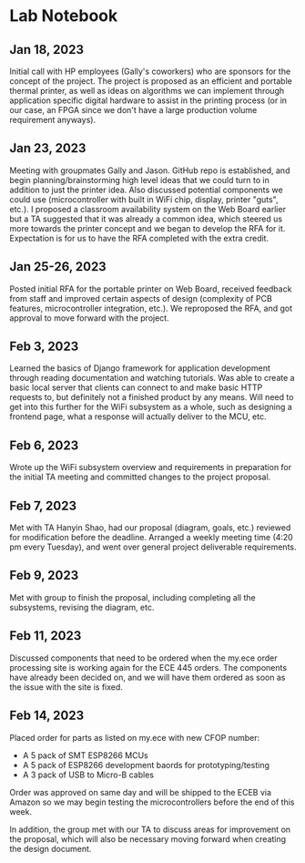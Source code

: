 # Lab Notebook

## Jan 18, 2023
Initial call with HP employees (Gally's coworkers) who are sponsors for the concept of the project. The project is proposed as an efficient and portable thermal printer, as well as ideas on algorithms we can implement through application specific digital hardware to assist in the printing process (or in our case, an FPGA since we don't have a large production volume requirement anyways).

## Jan 23, 2023
Meeting with groupmates Gally and Jason. GitHub repo is established, and begin planning/brainstorming high level ideas that we could turn to in addition to just the printer idea. Also discussed potential components we could use (microcontroller with built in WiFi chip, display, printer "guts", etc.). I proposed a classroom availability system on the Web Board earlier but a TA suggested that it was already a common idea, which steered us more towards the printer concept and we began to develop the RFA for it. Expectation is for us to have the RFA completed with the extra credit.

## Jan 25-26, 2023
Posted initial RFA for the portable printer on Web Board, received feedback from staff and improved certain aspects of design (complexity of PCB features, microcontroller integration, etc.). We reproposed the RFA, and got approval to move forward with the project. 

## Feb 3, 2023
Learned the basics of Django framework for application development through reading documentation and watching tutorials. Was able to create a basic local server that clients can connect to and make basic HTTP requests to, but definitely not a finished product by any means. Will need to get into this further for the WiFi subsystem as a whole, such as designing a frontend page, what a response will actually deliver to the MCU, etc.

## Feb 6, 2023
Wrote up the WiFi subsystem overview and requirements in preparation for the initial TA meeting and committed changes to the project proposal. 

## Feb 7, 2023
Met with TA Hanyin Shao, had our proposal (diagram, goals, etc.) reviewed for modification before the deadline. Arranged a weekly meeting time (4:20 pm every Tuesday), and went over general project deliverable requirements.

## Feb 9, 2023
Met with group to finish the proposal, including completing all the subsystems, revising the diagram, etc.

## Feb 11, 2023
Discussed components that need to be ordered when the my.ece order processing site is working again for the ECE 445 orders. The components have already been decided on, and we will have them ordered as soon as the issue with the site is fixed.

## Feb 14, 2023
Placed order for parts as listed on my.ece with new CFOP number:
- A 5 pack of SMT ESP8266 MCUs
- A 5 pack of ESP8266 development baords for prototyping/testing
- A 3 pack of USB to Micro-B cables

Order was approved on same day and will be shipped to the ECEB via Amazon so we may begin testing the microcontrollers before the end of this week. 

In addition, the group met with our TA to discuss areas for improvement on the proposal, which will also be necessary moving forward when creating the design document.  
